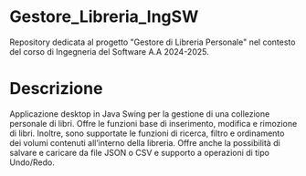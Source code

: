 # Gestore_Libreria_IngSW
Repository dedicata al progetto "Gestore di Libreria Personale" nel contesto del corso di Ingegneria del Software A.A 2024-2025.

# Descrizione
Applicazione desktop in Java Swing per la gestione di una collezione personale di libri. Offre le funzioni base di inserimento, modifica e rimozione di libri. Inoltre, sono supportate le funzioni di ricerca, filtro e ordinamento dei volumi contenuti all’interno della libreria. Offre anche la possibilità di salvare e caricare da file JSON o CSV e supporto a operazioni di tipo Undo/Redo.
